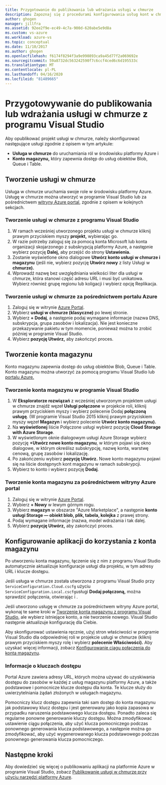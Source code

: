 ```yaml
---
title: Przygotowanie do publikowania lub wdrażania usługi w chmurze
description: Zapoznaj się z procedurami konfigurowania usług kont w chmurze i magazynu oraz konfigurowania aplikacji platformy Azure.
author: ghogen
manager: jillfra
ms.assetid: 92ee2f9e-ec49-4c7a-900d-620abe5e9d8a
ms.custom: vs-azure
ms.workload: azure-vs
ms.topic: conceptual
ms.date: 11/10/2017
ms.author: ghogen
ms.openlocfilehash: f6174f8294f3a9e990893ca9a45d77f2a069692e
ms.sourcegitcommit: 59a8732dc563242590f7c6ccf4ced6c6d195533c
ms.translationtype: MT
ms.contentlocale: pl-PL
ms.lasthandoff: 04/16/2020
ms.locfileid: "81489665"
---
```

# <a name="prepare-to-publish-or-deploy-a-cloud-service-from-visual-studio"></a>Przygotowywanie do publikowania lub wdrażania usługi w chmurze z programu Visual Studio

Aby opublikować projekt usługi w chmurze, należy skonfigurować następujące usługi zgodnie z opisem w tym artykule:

* **Usługa w chmurze** do uruchamiania ról w środowisku platformy Azure i
* **Konto magazynu,** który zapewnia dostęp do usług obiektów Blob, Queue i Table.

## <a name="create-a-cloud-service"></a>Tworzenie usługi w chmurze

Usługa w chmurze uruchamia swoje role w środowisku platformy Azure. Usługę w chmurze można utworzyć w programie Visual Studio lub za pośrednictwem [witryny Azure portal,](https://portal.azure.com/) zgodnie z opisem w kolejnych sekcjach.

### <a name="create-a-cloud-service-from-visual-studio"></a>Tworzenie usługi w chmurze z programu Visual Studio

1. W ramach wcześniej utworzonego projektu usługi w chmurze kliknij prawym przyciskiem myszy **projekt,** wybierając go.
1. W razie potrzeby zaloguj się za pomocą konta Microsoft lub konta organizacji skojarzonego z subskrypcją platformy Azure, a następnie wybierz pozycję **Dalej,** aby przejść do strony **Ustawienia.**
1. Zostanie wyświetlone okno dialogowe **Utwórz konto usługi w chmurze i magazynu** (jeśli nie, wybierz pozycję **Utwórz nowy** z listy Usługi w **chmurze).**
1. Wprowadź nazwę bez uwzględniania wielkości liter dla usługi w chmurze, która stanowi część adresu URL i musi być unikatowa. Wybierz również grupę regionu lub koligacji i wybierz opcję Replikacja.

### <a name="create-a-cloud-service-through-the-azure-portal"></a>Tworzenie usługi w chmurze za pośrednictwem portalu Azure

1. Zaloguj się w witrynie [Azure Portal](https://portal.azure.com/).
1. Wybierz **usługi w chmurze (klasyczne)** po lewej stronie.
1. Wybierz **+ Dodaj**, a następnie podaj wymagane informacje (nazwa DNS, subskrypcja, grupa zasobów i lokalizacja). Nie jest konieczne przekazywanie pakietu w tym momencie, ponieważ można to zrobić później w programie Visual Studio.
1. Wybierz **pozycję Utwórz,** aby zakończyć proces.

## <a name="create-a-storage-account"></a>Tworzenie konta magazynu

Konto magazynu zapewnia dostęp do usług obiektów Blob, Queue i Table. Konto magazynu można utworzyć za pomocą programu Visual Studio lub [portalu Azure.](https://portal.azure.com/)

### <a name="create-a-storage-account-from-visual-studio"></a>Tworzenie konta magazynu w programie Visual Studio

1. W **Eksploratorze rozwiązań** z wcześniej utworzonym projektem usługi w chmurze znajdź węzeł **Usługi połączone** w projekcie roli, kliknij prawym przyciskiem myszy i wybierz polecenie Dodaj **połączoną usługę**. (W programie Visual Studio 2015 kliknij prawym przyciskiem myszy węzeł **Magazyn** i wybierz polecenie **Utwórz konto magazynu).**
1. Na **wyświetlonej** liście Połączone usługi wybierz pozycję **Cloud Storage with Azure Storage**.
1. W wyświetlonym oknie dialogowym usługi Azure Storage wybierz pozycję **+Utwórz nowe konto magazynu**, w którym pojawi się okno dialogowe, w którym określisz subskrypcję, nazwę konta, warstwę cenową, grupę zasobów i lokalizację.
1. Po zakończeniu wybierz **pozycję Utwórz.** Nowe konto magazynu pojawi się na liście dostępnych kont magazynu w ramach subskrypcji.
1. Wybierz to konto i wybierz pozycję **Dodaj**.

### <a name="create-a-storage-account-through-the-azure-portal"></a>Tworzenie konta magazynu za pośrednictwem witryny Azure portal

1. Zaloguj się w witrynie [Azure Portal](https://portal.azure.com/).
1. Wybierz **+ Nowy** w lewym górnym rogu.
1. Wybierz **magazyn** w obszarze "Azure Marketplace", a następnie **konto usługi Storage — obiekt blob, plik, tabela, kolejka** z prawej strony.
1. Podaj wymagane informacje (nazwa, model wdrażania i tak dalej.
1. Wybierz **pozycję Utwórz,** aby zakończyć proces.

## <a name="configure-your-app-to-use-the-storage-account"></a>Konfigurowanie aplikacji do korzystania z konta magazynu

Po utworzeniu konta magazynu, łączenie się z nim z programu Visual Studio automatycznie aktualizuje konfiguracje usługi dla projektu, w tym adresy URL i klucze dostępu.

Jeśli usługa w chmurze została utworzona z programu Visual Studio przy `ServiceConfiguration.Cloud.cscfg` użyciu `ServiceConfiguration.Local.cscfg`usługi **Dodaj połączoną,** można sprawdzić połączenia, otwierając i .

Jeśli utworzono usługę w chmurze za pośrednictwem witryny Azure portal, wykonaj te same kroki w [Tworzenie konta magazynu z programu Visual Studio,](#create-a-storage-account-from-visual-studio) ale wybierz istniejące konto, a nie tworzenie nowego. Visual Studio następnie aktualizuje konfigurację dla Ciebie.

Aby skonfigurować ustawienia ręcznie, użyj stron właściwości w programie Visual Studio dla odpowiedniej roli w projekcie usługi w chmurze (kliknij prawym przyciskiem myszy rolę i wybierz **polecenie Właściwości).** Aby uzyskać więcej informacji, zobacz [Konfigurowanie ciągu połączenia do konta magazynu](vs-azure-tools-multiple-services-project-configurations.md#configuring-a-connection-string-for-a-storage-account).

### <a name="about-access-keys"></a>Informacje o kluczach dostępu

Portal Azure zawiera adresy URL, których można używać do uzyskiwania dostępu do zasobów w każdej z usług magazynu platformy Azure, a także podstawowe i pomocnicze klucze dostępu dla konta. Te klucze służy do uwierzytelniania żądań złożonych w usługach magazynu.

Pomocniczy klucz dostępu zapewnia taki sam dostęp do konta magazynu jak podstawowy klucz dostępu i jest generowany jako kopia zapasowa w przypadku naruszenia podstawowego klucza dostępu. Ponadto zaleca się regularne ponowne generowanie kluczy dostępu. Można zmodyfikować ustawienie ciągu połączenia, aby użyć klucza pomocniczego podczas ponownego generowania klucza podstawowego, a następnie można go zmodyfikować, aby użyć wygenerowanego klucza podstawowego podczas ponownego generowania klucza pomocniczego.

## <a name="next-steps"></a>Następne kroki

Aby dowiedzieć się więcej o publikowaniu aplikacji na platformie Azure w programie Visual Studio, zobacz [Publikowanie usługi w chmurze przy użyciu narzędzi platformy Azure](vs-azure-tools-publishing-a-cloud-service.md).

